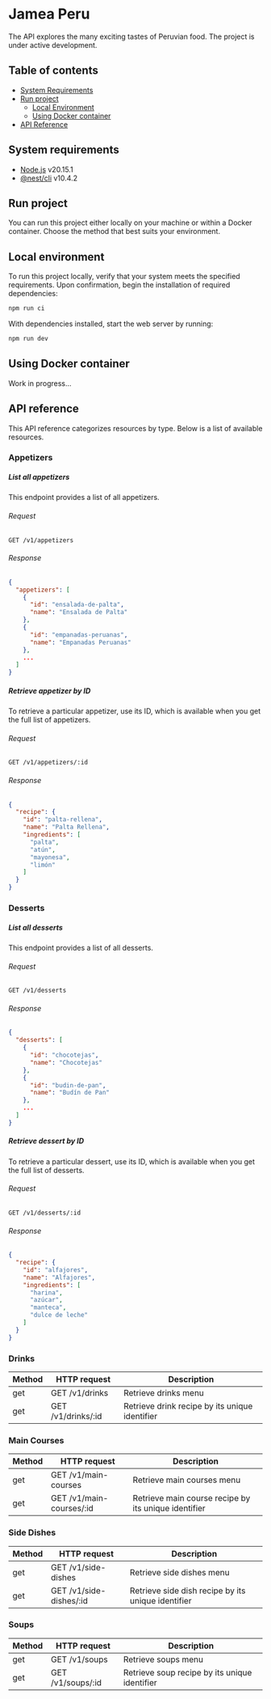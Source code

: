 # Jamea Peru

The API explores the many exciting tastes of Peruvian food. The project is under active development.

## Table of contents
- [System Requirements](#system-requirements)
- [Run project](#run-project)
  - [Local Environment](#local-environment)
  - [Using Docker container](#using-docker-container)
- [API Reference](#api-reference)

## System requirements
* [Node.js](https://nodejs.org/) v20.15.1
* [@nest/cli](https://www.npmjs.com/package/@nestjs/cli) v10.4.2

## Run project

You can run this project either locally on your machine or within a Docker container. Choose the method that best suits your environment.

## Local environment

To run this project locally, verify that your system meets the specified requirements. Upon confirmation, begin the installation of required dependencies:

```bash
npm run ci
```

With dependencies installed, start the web server by running:
  
```bash
npm run dev
```

## Using Docker container

Work in progress...

## API reference

This API reference categorizes resources by type. Below is a list of available resources.

### Appetizers

##### List all appetizers

This endpoint provides a list of all appetizers.

###### Request
```http request
GET /v1/appetizers
```

###### Response
```json lines
{
  "appetizers": [
    {
      "id": "ensalada-de-palta",
      "name": "Ensalada de Palta"
    },
    {
      "id": "empanadas-peruanas",
      "name": "Empanadas Peruanas"
    },
    ...
  ]
}
```

##### Retrieve appetizer by ID

To retrieve a particular appetizer, use its ID, which is available when you get the full list of appetizers.

###### Request
```http request
GET /v1/appetizers/:id
```

###### Response
```json lines
{
  "recipe": {
    "id": "palta-rellena",
    "name": "Palta Rellena",
    "ingredients": [
      "palta",
      "atún",
      "mayonesa",
      "limón"
    ]
  }
}
```

### Desserts

##### List all desserts

This endpoint provides a list of all desserts.

###### Request
```http request
GET /v1/desserts
```

###### Response
```json lines
{
  "desserts": [
    {
      "id": "chocotejas",
      "name": "Chocotejas"
    },
    {
      "id": "budin-de-pan",
      "name": "Budín de Pan"
    },
    ...
  ]
}
```

##### Retrieve dessert by ID

To retrieve a particular dessert, use its ID, which is available when you get the full list of desserts.

###### Request
```http request
GET /v1/desserts/:id
```

###### Response
```json lines
{
  "recipe": {
    "id": "alfajores",
    "name": "Alfajores",
    "ingredients": [
      "harina",
      "azúcar",
      "manteca",
      "dulce de leche"
    ]
  }
}
```

### Drinks

| Method | HTTP request       | Description                                    |
|--------|--------------------|------------------------------------------------|
| get    | GET /v1/drinks     | Retrieve drinks menu                           |
| get    | GET /v1/drinks/:id | Retrieve drink recipe by its unique identifier |

### Main Courses

| Method | HTTP request             | Description                                          |
|--------|--------------------------|------------------------------------------------------|
| get    | GET /v1/main-courses     | Retrieve main courses menu                           |
| get    | GET /v1/main-courses/:id | Retrieve main course recipe by its unique identifier |

### Side Dishes

| Method | HTTP request            | Description                                        |
|--------|-------------------------|----------------------------------------------------|
| get    | GET /v1/side-dishes     | Retrieve side dishes menu                          |
| get    | GET /v1/side-dishes/:id | Retrieve side dish recipe by its unique identifier |


### Soups

| Method | HTTP request         | Description                                   |
|--------|----------------------|-----------------------------------------------|
| get    | GET /v1/soups        | Retrieve soups menu                           |
| get    | GET /v1/soups/:id    | Retrieve soup recipe by its unique identifier |

